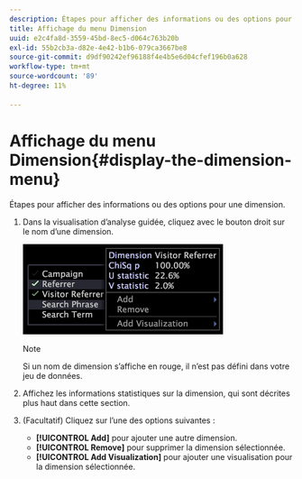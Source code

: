 ```yaml
---
description: Étapes pour afficher des informations ou des options pour une dimension.
title: Affichage du menu Dimension
uuid: e2c4fa8d-3559-45bd-8ec5-d064c763b20b
exl-id: 55b2cb3a-d82e-4e42-b1b6-079ca3667be8
source-git-commit: d9df90242ef96188f4e4b5e6d04cfef196b0a628
workflow-type: tm+mt
source-wordcount: '89'
ht-degree: 11%

---
```


# Affichage du menu Dimension{#display-the-dimension-menu}

Étapes pour afficher des informations ou des options pour une dimension.

1. Dans la visualisation d’analyse guidée, cliquez avec le bouton droit sur le nom d’une dimension.

   ![Infos sur l’étape](assets/mnu_GuidedAnalysis.png)

   >[!NOTE]
   >
   >Si un nom de dimension s’affiche en rouge, il n’est pas défini dans votre jeu de données.

1. Affichez les informations statistiques sur la dimension, qui sont décrites plus haut dans cette section.
1. (Facultatif) Cliquez sur l’une des options suivantes :

   * **[!UICONTROL Add]** pour ajouter une autre dimension.
   * **[!UICONTROL Remove]** pour supprimer la dimension sélectionnée.
   * **[!UICONTROL Add Visualization]** pour ajouter une visualisation pour la dimension sélectionnée.
